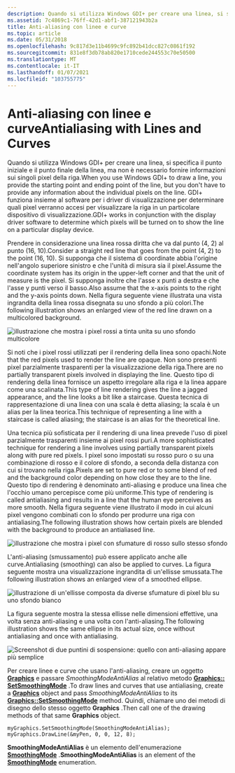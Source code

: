 ```yaml
---
description: Quando si utilizza Windows GDI+ per creare una linea, si specifica il punto iniziale e il punto finale della linea, ma non è necessario fornire informazioni sui singoli pixel della riga.
ms.assetid: 7c4869c1-76ff-42d1-abf1-387121943b2a
title: Anti-aliasing con linee e curve
ms.topic: article
ms.date: 05/31/2018
ms.openlocfilehash: 9c817d3e11b4699c9fc892b41dcc827c0861f192
ms.sourcegitcommit: 831e8f3db78ab820e1710cede244553c70e50500
ms.translationtype: MT
ms.contentlocale: it-IT
ms.lasthandoff: 01/07/2021
ms.locfileid: "103755775"
---
```

# <a name="antialiasing-with-lines-and-curves"></a><span data-ttu-id="c9233-103">Anti-aliasing con linee e curve</span><span class="sxs-lookup"><span data-stu-id="c9233-103">Antialiasing with Lines and Curves</span></span>

<span data-ttu-id="c9233-104">Quando si utilizza Windows GDI+ per creare una linea, si specifica il punto iniziale e il punto finale della linea, ma non è necessario fornire informazioni sui singoli pixel della riga.</span><span class="sxs-lookup"><span data-stu-id="c9233-104">When you use Windows GDI+ to draw a line, you provide the starting point and ending point of the line, but you don't have to provide any information about the individual pixels on the line.</span></span> <span data-ttu-id="c9233-105">GDI+ funziona insieme al software per i driver di visualizzazione per determinare quali pixel verranno accesi per visualizzare la riga in un particolare dispositivo di visualizzazione.</span><span class="sxs-lookup"><span data-stu-id="c9233-105">GDI+ works in conjunction with the display driver software to determine which pixels will be turned on to show the line on a particular display device.</span></span>

<span data-ttu-id="c9233-106">Prendere in considerazione una linea rossa diritta che va dal punto (4, 2) al punto (16, 10).</span><span class="sxs-lookup"><span data-stu-id="c9233-106">Consider a straight red line that goes from the point (4, 2) to the point (16, 10).</span></span> <span data-ttu-id="c9233-107">Si supponga che il sistema di coordinate abbia l'origine nell'angolo superiore sinistro e che l'unità di misura sia il pixel.</span><span class="sxs-lookup"><span data-stu-id="c9233-107">Assume the coordinate system has its origin in the upper-left corner and that the unit of measure is the pixel.</span></span> <span data-ttu-id="c9233-108">Si supponga inoltre che l'asse x punti a destra e che l'asse y punti verso il basso.</span><span class="sxs-lookup"><span data-stu-id="c9233-108">Also assume that the x-axis points to the right and the y-axis points down.</span></span> <span data-ttu-id="c9233-109">Nella figura seguente viene illustrata una vista ingrandita della linea rossa disegnata su uno sfondo a più colori.</span><span class="sxs-lookup"><span data-stu-id="c9233-109">The following illustration shows an enlarged view of the red line drawn on a multicolored background.</span></span>

![illustrazione che mostra i pixel rossi a tinta unita su uno sfondo multicolore](images/aboutgdip02-art33.png)

<span data-ttu-id="c9233-111">Si noti che i pixel rossi utilizzati per il rendering della linea sono opachi.</span><span class="sxs-lookup"><span data-stu-id="c9233-111">Note that the red pixels used to render the line are opaque.</span></span> <span data-ttu-id="c9233-112">Non sono presenti pixel parzialmente trasparenti per la visualizzazione della riga.</span><span class="sxs-lookup"><span data-stu-id="c9233-112">There are no partially transparent pixels involved in displaying the line.</span></span> <span data-ttu-id="c9233-113">Questo tipo di rendering della linea fornisce un aspetto irregolare alla riga e la linea appare come una scalinata.</span><span class="sxs-lookup"><span data-stu-id="c9233-113">This type of line rendering gives the line a jagged appearance, and the line looks a bit like a staircase.</span></span> <span data-ttu-id="c9233-114">Questa tecnica di rappresentazione di una linea con una scala è detta aliasing; la scala è un alias per la linea teorica.</span><span class="sxs-lookup"><span data-stu-id="c9233-114">This technique of representing a line with a staircase is called aliasing; the staircase is an alias for the theoretical line.</span></span>

<span data-ttu-id="c9233-115">Una tecnica più sofisticata per il rendering di una linea prevede l'uso di pixel parzialmente trasparenti insieme ai pixel rossi puri.</span><span class="sxs-lookup"><span data-stu-id="c9233-115">A more sophisticated technique for rendering a line involves using partially transparent pixels along with pure red pixels.</span></span> <span data-ttu-id="c9233-116">I pixel sono impostati su rosso puro o su una combinazione di rosso e il colore di sfondo, a seconda della distanza con cui si trovano nella riga.</span><span class="sxs-lookup"><span data-stu-id="c9233-116">Pixels are set to pure red or to some blend of red and the background color depending on how close they are to the line.</span></span> <span data-ttu-id="c9233-117">Questo tipo di rendering è denominato anti-aliasing e produce una linea che l'occhio umano percepisce come più uniforme.</span><span class="sxs-lookup"><span data-stu-id="c9233-117">This type of rendering is called antialiasing and results in a line that the human eye perceives as more smooth.</span></span> <span data-ttu-id="c9233-118">Nella figura seguente viene illustrato il modo in cui alcuni pixel vengono combinati con lo sfondo per produrre una riga con antialiasing.</span><span class="sxs-lookup"><span data-stu-id="c9233-118">The following illustration shows how certain pixels are blended with the background to produce an antialiased line.</span></span>

![illustrazione che mostra i pixel con sfumature di rosso sullo stesso sfondo](images/aboutgdip02-art34.png)

<span data-ttu-id="c9233-120">L'anti-aliasing (smussamento) può essere applicato anche alle curve.</span><span class="sxs-lookup"><span data-stu-id="c9233-120">Antialiasing (smoothing) can also be applied to curves.</span></span> <span data-ttu-id="c9233-121">La figura seguente mostra una visualizzazione ingrandita di un'ellisse smussata.</span><span class="sxs-lookup"><span data-stu-id="c9233-121">The following illustration shows an enlarged view of a smoothed ellipse.</span></span>

![illustrazione di un'ellisse composta da diverse sfumature di pixel blu su uno sfondo bianco](images/aboutgdip02-art35.png)

<span data-ttu-id="c9233-123">La figura seguente mostra la stessa ellisse nelle dimensioni effettive, una volta senza anti-aliasing e una volta con l'anti-aliasing.</span><span class="sxs-lookup"><span data-stu-id="c9233-123">The following illustration shows the same ellipse in its actual size, once without antialiasing and once with antialiasing.</span></span>

![Screenshot di due puntini di sospensione: quello con anti-aliasing appare più semplice](images/aboutgdip02-art36.png)

<span data-ttu-id="c9233-125">Per creare linee e curve che usano l'anti-aliasing, creare un oggetto [**Graphics**](/windows/desktop/api/gdiplusgraphics/nl-gdiplusgraphics-graphics) e passare *SmoothingModeAntiAlias* al relativo metodo [**Graphics:: SetSmoothingMode**](/windows/desktop/api/Gdiplusgraphics/nf-gdiplusgraphics-graphics-setsmoothingmode) .</span><span class="sxs-lookup"><span data-stu-id="c9233-125">To draw lines and curves that use antialiasing, create a [**Graphics**](/windows/desktop/api/gdiplusgraphics/nl-gdiplusgraphics-graphics) object and pass *SmoothingModeAntiAlias* to its [**Graphics::SetSmoothingMode**](/windows/desktop/api/Gdiplusgraphics/nf-gdiplusgraphics-graphics-setsmoothingmode) method.</span></span> <span data-ttu-id="c9233-126">Quindi, chiamare uno dei metodi di disegno dello stesso oggetto **Graphics** .</span><span class="sxs-lookup"><span data-stu-id="c9233-126">Then call one of the drawing methods of that same **Graphics** object.</span></span>


```
myGraphics.SetSmoothingMode(SmoothingModeAntiAlias);
myGraphics.DrawLine(&myPen, 0, 0, 12, 8);
```



<span data-ttu-id="c9233-127">**SmoothingModeAntiAlias** è un elemento dell'enumerazione [**SmoothingMode**](/windows/desktop/api/Gdiplusenums/ne-gdiplusenums-smoothingmode) .</span><span class="sxs-lookup"><span data-stu-id="c9233-127">**SmoothingModeAntiAlias** is an element of the [**SmoothingMode**](/windows/desktop/api/Gdiplusenums/ne-gdiplusenums-smoothingmode) enumeration.</span></span>

 

 




